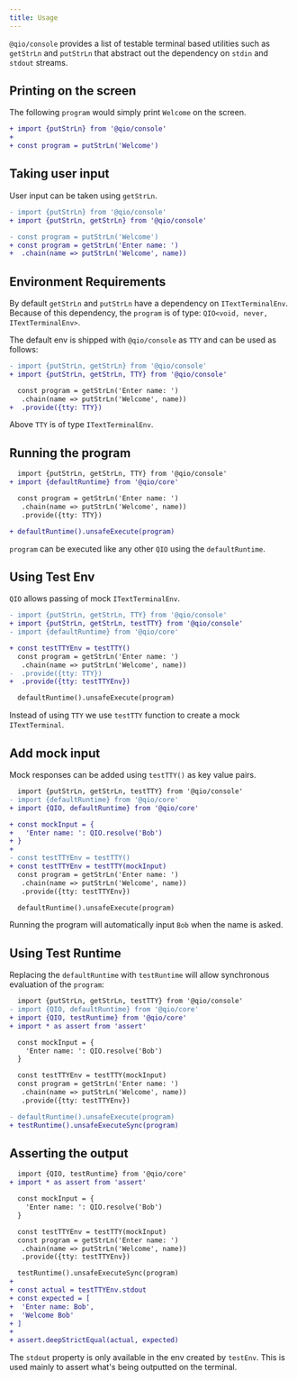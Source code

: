 ```yaml
---
title: Usage
---
```


`@qio/console` provides a list of testable terminal based utilities such as `getStrLn` and `putStrLn` that abstract out the dependency on `stdin` and `stdout` streams.

## Printing on the screen

The following `program` would simply print `Welcome` on the screen.

```diff
+ import {putStrLn} from '@qio/console'
+
+ const program = putStrLn('Welcome')
```

## Taking user input

User input can be taken using `getStrLn`.

```diff
- import {putStrLn} from '@qio/console'
+ import {putStrLn, getStrLn} from '@qio/console'

- const program = putStrLn('Welcome')
+ const program = getStrLn('Enter name: ')
+  .chain(name => putStrLn('Welcome', name))
```

## Environment Requirements

By default `getStrLn` and `putStrLn` have a dependency on `ITextTerminalEnv`. Because of this dependency, the `program` is of type: `QIO<void, never, ITextTerminalEnv>`.

The default env is shipped with `@qio/console` as `TTY` and can be used as follows:

```diff
- import {putStrLn, getStrLn} from '@qio/console'
+ import {putStrLn, getStrLn, TTY} from '@qio/console'

  const program = getStrLn('Enter name: ')
   .chain(name => putStrLn('Welcome', name))
+  .provide({tty: TTY})
```

Above `TTY` is of type `ITextTerminalEnv`.

## Running the program

```diff
  import {putStrLn, getStrLn, TTY} from '@qio/console'
+ import {defaultRuntime} from '@qio/core'

  const program = getStrLn('Enter name: ')
   .chain(name => putStrLn('Welcome', name))
   .provide({tty: TTY})

+ defaultRuntime().unsafeExecute(program)
```

`program` can be executed like any other `QIO` using the `defaultRuntime`.

## Using Test Env

`QIO` allows passing of mock `ITextTerminalEnv`.

```diff
- import {putStrLn, getStrLn, TTY} from '@qio/console'
+ import {putStrLn, getStrLn, testTTY} from '@qio/console'
- import {defaultRuntime} from '@qio/core'

+ const testTTYEnv = testTTY()
  const program = getStrLn('Enter name: ')
   .chain(name => putStrLn('Welcome', name))
-  .provide({tty: TTY})
+  .provide({tty: testTTYEnv})

  defaultRuntime().unsafeExecute(program)
```

Instead of using `TTY` we use `testTTY` function to create a mock `ITextTerminal`.

## Add mock input

Mock responses can be added using `testTTY()` as key value pairs.

```diff
  import {putStrLn, getStrLn, testTTY} from '@qio/console'
- import {defaultRuntime} from '@qio/core'
+ import {QIO, defaultRuntime} from '@qio/core'

+ const mockInput = {
+   'Enter name: ': QIO.resolve('Bob')
+ }
+
- const testTTYEnv = testTTY()
+ const testTTYEnv = testTTY(mockInput)
  const program = getStrLn('Enter name: ')
   .chain(name => putStrLn('Welcome', name))
   .provide({tty: testTTYEnv})

  defaultRuntime().unsafeExecute(program)
```

Running the program will automatically input `Bob` when the name is asked.

## Using Test Runtime

Replacing the `defaultRuntime` with `testRuntime` will allow synchronous evaluation of the `program`:

```diff
  import {putStrLn, getStrLn, testTTY} from '@qio/console'
- import {QIO, defaultRuntime} from '@qio/core'
+ import {QIO, testRuntime} from '@qio/core'
+ import * as assert from 'assert'

  const mockInput = {
    'Enter name: ': QIO.resolve('Bob')
  }

  const testTTYEnv = testTTY(mockInput)
  const program = getStrLn('Enter name: ')
   .chain(name => putStrLn('Welcome', name))
   .provide({tty: testTTYEnv})

- defaultRuntime().unsafeExecute(program)
+ testRuntime().unsafeExecuteSync(program)
```

## Asserting the output

```diff
  import {QIO, testRuntime} from '@qio/core'
+ import * as assert from 'assert'

  const mockInput = {
    'Enter name: ': QIO.resolve('Bob')
  }

  const testTTYEnv = testTTY(mockInput)
  const program = getStrLn('Enter name: ')
   .chain(name => putStrLn('Welcome', name))
   .provide({tty: testTTYEnv})

  testRuntime().unsafeExecuteSync(program)
+
+ const actual = testTTYEnv.stdout
+ const expected = [
+  'Enter name: Bob',
+  'Welcome Bob'
+ ]
+
+ assert.deepStrictEqual(actual, expected)
```

The `stdout` property is only available in the env created by `testEnv`. This is used mainly to assert what's being outputted on the terminal.
